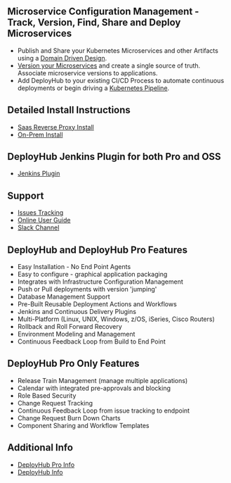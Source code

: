 ## Microservice Configuration Management - Track, Version, Find, Share and Deploy Microservices 
* Publish and Share your Kubernetes Microservices and other Artifacts using a [Domain Driven Design](https://www.deployhub.com/domain-driven-design-microservices/).
* [Version your Microservices](https://www.deployhub.com/versioning-container-content-the-single-source-of-truth/) and create a single source of truth.  Associate microservice versions to applications.  
* Add DeployHub to your existing CI/CD Process to automate continuous deployments or begin driving a [Kubernetes Pipeline](https://www.deployhub.com/kubernetes-pipeline-challenges/).

## Detailed Install Instructions
* [Saas Reverse Proxy Install](https://www.deployhub.com/reverse-proxy-setup/)
* [On-Prem Install](https://www.deployhub.com/deployhub-pro-on-prem-installation/)

## DeployHub Jenkins Plugin for both Pro and OSS
* [Jenkins Plugin](https://plugins.jenkins.io/deployhub)

## Support
* [Issues Tracking](https://github.com/DeployHubProject/DeployHub-Pro/issues)
* [Online User Guide](https://www.deployhub.com/helpdh/NetHelp/)
* [Slack Channel](deployhub.slack.com)

## DeployHub and DeployHub Pro Features
* Easy Installation - No End Point Agents 		
* Easy to configure - graphical application packaging 		
* Integrates with Infrastructure Configuration Management		
* Push or Pull deployments with version 'jumping'		
* Database Management Support		
* Pre-Built Reusable Deployment Actions and Workflows		
* Jenkins and Continuous Delivery Plugins		
* Multi-Platform (Linux, UNIX, Windows, z/OS, iSeries, Cisco Routers)		
* Rollback and Roll Forward Recovery		
* Environment Modeling and Management		
* Continuous Feedback Loop from Build to End Point	

## DeployHub Pro Only Features
* Release Train Management (manage multiple applications)		
* Calendar with integrated pre-approvals and blocking		
* Role Based Security		
* Change Request Tracking		
* Continuous Feedback Loop from issue tracking to endpoint 		
* Change Request Burn Down Charts		
* Component Sharing and Workflow Templates

## Additional Info
* [DeployHub Pro Info](https://www.openmakesoftware.com/deployhub-continuous-deployment/)
* [DeployHub Info](http://www.deployhub.org)
